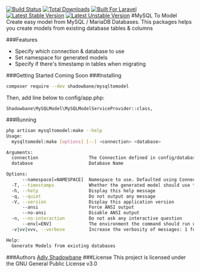[![Build Status](https://travis-ci.org/shadowbane/mysqltomodel.svg?branch=master)](https://travis-ci.org/shadowbane/mysqltomodel)
[![Total Downloads](https://poser.pugx.org/shadowbane/mysqltomodel/downloads)](https://packagist.org/packages/shadowbane/mysqltomodel)
[![Built For Laravel](https://img.shields.io/badge/built%20for-laravel-blue.svg)](http://laravel.com)
[![Latest Stable Version](https://poser.pugx.org/shadowbane/mysqltomodel/v/stable)](https://packagist.org/packages/shadowbane/mysqltomodel)
[![Latest Unstable Version](https://poser.pugx.org/shadowbane/mysqltomodel/v/unstable)](https://packagist.org/packages/shadowbane/mysqltomodel)
#MySQL To Model
Create easy model from MySQL / MariaDB Databases. This packages helps you create models from existing database tables & columns

###Features
  - Specify which connection & database to use
  - Set namespace for generated models
  - Specify if there's timestamp in tables when migrating
  
###Getting Started
    Coming Soon
###Installing
```sh
composer require --dev shadowbane/mysqltomodel
```

Then, add line below to config/app.php:
```
Shadowbane\MySQLModel\MySQLModelServiceProvider::class,
```
###Running
```sh
php artisan mysqltomodel:make --help
Usage:
  mysqltomodel:make [options] [--] <connection> <database>

Arguments:
  connection                   The Connection defined in config/database.php
  database                     Database Name

Options:
      --namespace[=NAMESPACE]  Namespace to use. Defaulted using Connection Name
  -T, --timestamps             Whether the generated model should use timestamp
  -h, --help                   Display this help message
  -q, --quiet                  Do not output any message
  -V, --version                Display this application version
      --ansi                   Force ANSI output
      --no-ansi                Disable ANSI output
  -n, --no-interaction         Do not ask any interactive question
      --env[=ENV]              The environment the command should run under.
  -v|vv|vvv, --verbose         Increase the verbosity of messages: 1 for normal output, 2 for more verbose output and 3 for debug

Help:
  Generate Models from existing databases
```
###Authors
[Adly Shadowbane]
###License
This project is licensed under the GNU General Public License v3.0

[//]: #
[Adly Shadowbane]: <mailto:adly.shadowbane@gmail.com>